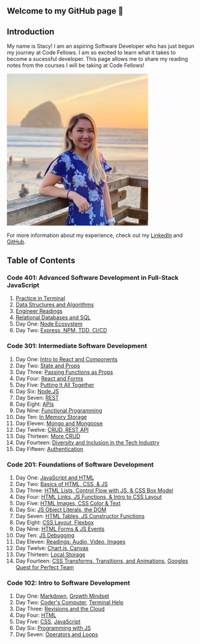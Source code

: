 ## Welcome to my GitHub page 🤩

## Introduction 
My name is Stacy! I am an aspiring Software Developer who has just begun my journey at Code Fellows. I am so excited to learn what it takes to become a sucessful developer. This page allows me to share my reading notes from the courses I will be taking at Code Fellows!

<img src="301/me.jpg" width="375" />

For more information about my experience, check out my [LinkedIn](https://www.linkedin.com/in/stacy-yu-1a97a722b/) and [GitHub](https://github.com/stacyyuu). 

## Table of Contents

### Code 401: Advanced Software Development in Full-Stack JavaScript
1. [Practice in Terminal](401/class-1.md)
2. [Data Structures and Algorithms](401/prep-2.md)
3. [Engineer Readings](401/prep-3.md)
4. [Relational Databases and SQL](401/prep-4.md)
5. Day One: [Node Ecosystem](401/class-01.md)
6. Day Two: [Express, NPM, TDD, CI/CD](401/class-02.md)


### Code 301: Intermediate Software Development
1. Day One: [Intro to React and Components](301/class-01.md)
2. Day Two: [State and Props](301/class-02.md)
3. Day Three: [Passing Functions as Props](301/class-03.md)
4. Day Four: [React and Forms](301/class-04.md)
5. Day Five: [Putting It All Together](301/class-05.md)
6. Day Six: [Node.JS](301/class-06.md)
7. Day Seven: [REST](301/class-07.md)
8. Day Eight: [APIs](301/class-08.md)
9. Day Nine: [Functional Programming](301/class-09.md)
10. Day Ten: [In Memory Storage](301/class-10.md)
11. Day Eleven: [Mongo and Mongoose](301/class-11.md)
12. Day Twelve: [CRUD, REST API](301/class-12.md)
13. Day Thirteen: [More CRUD](301/class-13.md)
14. Day Fourteen: [Diversity and Inclusion in the Tech Industry](301/class-14.md)
15. Day Fifteen: [Authentication](301/class-15.md)

### Code 201: Foundations of Software Development
1. Day One: [JavaScript and HTML](201/class-01.md)
2. Day Two: [Basics of HTML, CSS, & JS](201/class-02.md)
3. Day Three: [HTML Lists, Control Flow with JS, & CSS Box Model](201/class-03.md)
4. Day Four: [HTML Links, JS Functions, & Intro to CSS Layout](201/class-04.md)
5. Day Five: [HTML Images, CSS Color & Text](201/class-05.md)
6. Day Six: [JS Object Literals, the DOM](201/class-06.md)
7. Day Seven: [HTML Tables, JS Constructor Functions](201/class-07.md)
8. Day Eight: [CSS Layout, Flexbox](201/class-08.md)
9. Day Nine: [HTML Forms & JS Events](201/class-09.md)
10. Day Ten: [JS Debugging](201/class-10.md)
11. Day Eleven: [Readings: Audio, Video, Images](201/class-11.md)
12. Day Twelve: [Chart.js, Canvas](201/class-12.md)
13. Day Thirteen: [Local Storage](201/class-13.md)
14. Day Fourteen: [CSS Transforms, Transitions, and Animations](201/class-14.md), [Googles Quest for Perfect Team](201/class-14b.md)

### Code 102: Intro to Software Development
1. Day One: [Markdown](102/markdown.md), [Growth Mindset](102/growthmindset.md)
2. Day Two: [Coder's Computer](102/mycomputer.md), [Terminal Help](102/terminalcheat.md)
3. Day Three: [Revisions and the Cloud](102/revisionsandcloud.md)
4. Day Four: [HTML](102/html.md)
5. Day Five: [CSS](102/CSS.md), [JavaScript](120/javascript.md)
6. Day Six: [Programming with JS](102/js.md)
7. Day Seven: [Operators and Loops](102/operatorsandloops.md)


